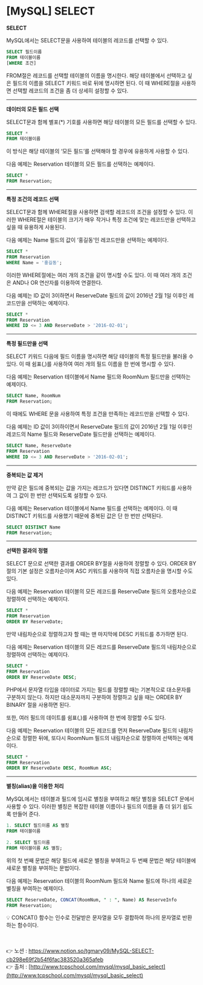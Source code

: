 # [**MySQL] SELECT**

**SELECT**

MySQL에서는 SELECT문을 사용하여 테이블의 레코드를 선택할 수 있다.

```sql
SELECT 필드이름
FROM 테이블이름 
[WHERE 조건]
```

FROM절은 레코드를 선택할 테이블의 이름을 명시한다.
해당 테이블에서 선택하고 싶은 필드의 이름을 SELECT 키워드 바로 뒤에 명시하면 된다.
이 때 WHERE절을 사용하면 선택할 레코드의 조건을 좀 더 상세히 설정할 수 있다.

---

**데이터의 모든 필드 선택**

SELECT문과 함께 별포(*) 기호를 사용하면 해당 테이블의 모든 필드를 선택할 수 있다.

```sql
SELECT *
FROM 테이블이름
```

이 방식은 해당 테이블의 ‘모든 필드’를 선택해야 할 경우에 유용하게 사용할 수 있다.

다음 예제는 Reservation 테이블의 모든 필드를 선택하는 예제이다.

```sql
SELECT *
FROM Reservation;
```

---

**특정 조건의 레코드 선택**

SELECT문과 함께 WHERE절을 사용하면 검색할 레코드의 조건을 설정할 수 있다. 
이러한 WHERE절은 테이블의 크기가 매우 작거나 특정 조건에 맞는 레코드만을 선택하고 싶을 때 
유용하게 사용된다.

다음 예제는 Name 필드의 값이 ‘홍길동’인 레코드만을 선택하는 예제이다.

```sql
SELECT *
FROM Reservation
WHERE Name = '홍길동';
```

이러한 WHERE절에는 여러 개의 조건을 같이 명시할 수도 있다.
이 때 여러 개의 조건은 AND나 OR 연산자를 이용하여 연결한다.

다음 예제는 ID 값이 3이하면서 ReserveDate 필드의 값이 2016년 2월 1일 이후인 레코드만을 
선택하는 예제이다.

```sql
SELECT *
FROM Reservation
WHERE ID <= 3 AND ReserveDate > '2016-02-01';
```

---

**특정 필드만을 선택**

SELECT 키워드 다음에 필드 이름을 명시하면 해당 테이블의 특정 필드만을 불러올 수 있다. 
이 때 쉼표(,)를 사용하여 여러 개의 필드 이름을 한 번에 명시할 수 있다.

다음 예제는 Reservation 테이블에서 Name 필드와 RoomNum 필드만을 선택하는 예제이다.

```sql
SELECT Name, RoomNum
FROM Reservation;
```

이 때에도 WHERE 문을 사용하여 특정 조건을 만족하는 레코드만을 선택할 수 있다.

다음 예제는 ID 값이 3이하이면서 ReserveDate 필드의 값이 2016년 2월 1일 이후인 레코드의 
Name 필드와 ReserveDate 필드만을 선택하는 예제이다.

```sql
SELECT Name, ReserveDate 
FROM Reservation
WHERE ID <= 3 AND ReserveDate > '2016-02-01';
```

---

**중복되는 값 제거**

만약 같은 필드에 중복되는 값을 가지는 레코드가 있다면 DISTINCT 키워드를 사용하여 
그 값이 한 번만 선택되도록 설정할 수 있다.

다음 예제는 Reservation 테이블에서 Name 필드를 선택하는 예제이다.
이 때 DISTINCT 키워드를 사용했기 때문에 중복된 값은 단 한 번만 선택된다.

```sql
SELECT DISTINCT Name
FROM Reservation;
```

---

**선택한 결과의 정렬**

SELECT 문으로 선택한 결과를 ORDER BY절을 사용하여 정렬할 수 있다.
ORDER BY절의 기본 설정은 오름차순이며 ASC 키워드를 사용하여 직접 오름차순을 명시할 수도 
있다.

다음 예제는 Reservation 테이블의 모든 레코드를 ReserveDate 필드의 오름차순으로 정렬하여 선택하는 예제이다.

```sql
SELECT * 
FROM Reservation
ORDER BY ReserveDate;
```

만약 내림차순으로 정렬하고자 할 때는 맨 마지막에 DESC 키워드를 추가하면 된다.

다음 예제는 Reservation 테이블의 모든 레코드를 ReserveDate 필드의 내림차순으로 정렬하여 선택하는 예제이다.

```sql
SELECT * 
FROM Reservation
ORDER BY ReserveDate DESC;
```

PHP에서 문자열 타입을 데이터로 가지는 필드를 정렬할 때는 기본적으로 대소문자를 구분하지 않는다. 하지만 대소문자까지 구분하여 정렬하고 싶을 때는 ORDER BY BINARY 절을 사용하면 된다.

또한, 여러 필드의 데이트를 쉼표(,)를 사용하여 한 번에 정렬할 수도 있다.

다음 예제는 Reservation 테이블의 모든 레코드를 먼저 ReserveDate 필드의 내림차순으로 정렬한 뒤에, 또다시 RoomNum 필드의 내림차순으로 정렬하여 선택하는 예제이다.

```sql
SELECT *
FROM Reservation
ORDER BY ReserveDate DESC, RoomNum ASC;
```

---

**별칭(alias)을 이용한 처리**

MySQL에서는 테이블과 필드에 임시로 별칭을 부여하고 해당 별칭을 SELECT 문에서 사용할 수 있다.
이러한 별칭은 복잡한 테이블 이름이나 필드의 이름을 좀 더 읽기 쉽도록 만들어 준다.

```sql
1. SELECT 필드이름 AS 별칭
FROM 테이블이름
 
2. SELECT 필드이름
FROM 테이블이름 AS 별칭;
```

위의 첫 번째 문법은 해당 필드에 새로운 별칭을 부여하고 두 번째 문법은 해당 테이블에 새로운 
별칭을 부여하는 문법이다.

다음 예제는 Reservation 테이블의 RoomNum 필드와 Name 필드에 하나의 새로운 별칭을 부여하는 예제이다.

```sql
SELECT ReserveDate, CONCAT(RoomNum, " : ", Name) AS ReserveInfo
FROM Reservation;
```

<aside>
💡 CONCAT() 함수는 인수로 전달받은 문자열을 모두 결합하여 하나의 문자열로 반환하는 함수이다.

</aside>

<br><br>
👉 노션 : https://www.notion.so/tgmary09/MySQL-SELECT-cb298e69f2b54f6fac383520a365afeb
<br>
👉 출처 : [http://www.tcpschool.com/mysql/mysql_basic_select](http://www.tcpschool.com/mysql/mysql_basic_select)
